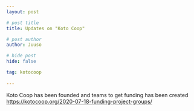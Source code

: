 ```yaml
---
layout: post

# post title
title: Updates on "Koto Coop"

# post author
author: Juuso

# hide post
hide: false

tag: kotocoop
 
---
```


Koto Coop has been founded and teams to get funding has been created https://kotocoop.org/2020-07-18-funding-project-groups/

<!--more-->
